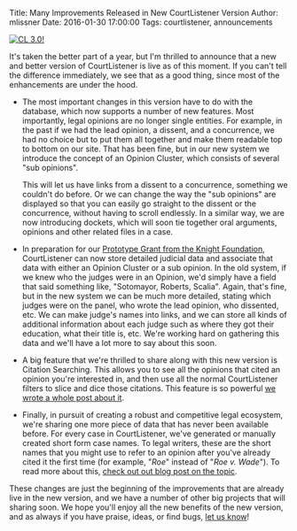 Title: Many Improvements Released in New CourtListener Version
Author: mlissner
Date: 2016-01-30 17:00:00
Tags: courtlistener, announcements

<div class="left-image">
    <a href="https://www.courtlistener.com">
        <img src="{filename}/images/cl-3.png"
             alt="CL 3.0!"/>
    </a>
</div>

It's taken the better part of a year, but I'm thrilled to announce that a new and better version of CourtListener is live as of this moment. If you can't tell the difference immediately, we see that as a good thing, since most of the enhancements are under the hood.

 - The most important changes in this version have to do with the database, which now supports a number of new features. Most importantly, legal opinions are no longer single entities. For example, in the past if we had the lead opinion, a dissent, and a concurrence, we had no choice but to put them all together and make them readable top to bottom on our site. That has been fine, but in our new system we introduce the concept of an Opinion Cluster, which consists of several "sub opinions".

     This will let us have links from a dissent to a concurrence, something we couldn't do before. Or we can change the way the "sub opinions" are displayed so that you can easily go straight to the dissent or the concurrence, without having to scroll endlessly. In a similar way, we are now introducing dockets, which will soon tie together oral arguments, opinions and other related files in a case.

 - In preparation for our [Prototype Grant from the Knight Foundation][proto], CourtListener can now store detailed judicial data and associate that data with either an Opinion Cluster or a sub opinion. In the old system, if we knew who the judges were in an Opinion, we'd simply have a field that said something like, "Sotomayor, Roberts, Scalia". Again, that's fine, but in the new system we can be much more detailed, stating which judges were on the panel, who wrote the lead opinion, who dissented, etc. We can make judge's names into links, and we can store all kinds of additional information about each judge such as where they got their education, what their title is, etc. We're working hard on gathering this data and we'll have a lot more to say about this soon.

 - A big feature that we're thrilled to share along with this new version is Citation Searching. This allows you to see all the opinions that cited an opinion you're interested in, and then use all the normal CourtListener filters to slice and dice those citations. This feature is so powerful [we wrote a whole post about it][1].

 - Finally, in pursuit of creating a robust and competitive legal ecosystem, we're sharing one more piece of data that has never been available before. For every case in CourtListener, we've generated or manually created short form case names. To legal writers, these are the short names that you might use to refer to an opinion after you've already cited it the first time (for example, "*Roe*" instead of "*Roe v. Wade*"). To read more about this, [check out out blog post on the topic][cns].

These changes are just the beginning of the improvements that are already live in the new version, and we have a number of other big projects that will sharing soon. We hope you'll enjoy all the new benefits of the new version, and as always if you have praise, ideas, or find bugs, [let us know][contact]!


[1]: {filename}/citation-searching.md
[cns]: {filename}/short-form-case-names.md
[contact]: {filename}/pages/contact.md
[proto]: {filename}/knight-foundation-to-support-openjudiciary-org.md

